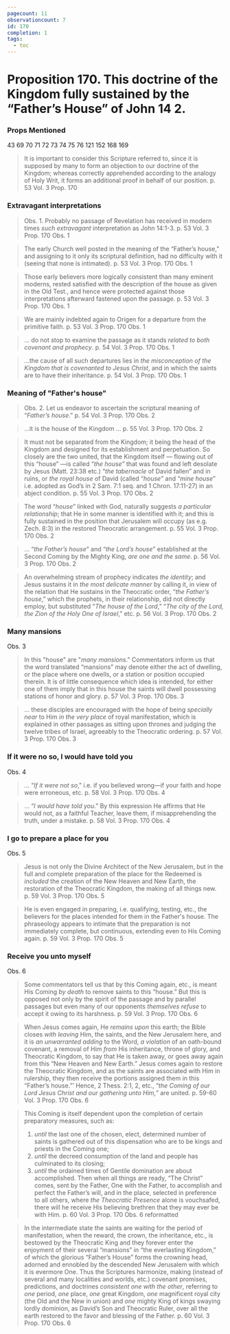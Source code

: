 ```yaml
---
pagecount: 11
observationcount: 7
id: 170
completion: 1
tags:
  - toc
---
```

# Proposition 170. This doctrine of the Kingdom fully sustained by the “Father’s House” of John 14 2.

### Props Mentioned
43 69 70 71 72 73 74 75 76 121 152 168 169

>It is important to consider this Scripture referred to, since it is supposed by many to form an objection to our doctrine of the Kingdom; whereas correctly apprehended according to the analogy of Holy Writ, it forms an additional proof in behalf of our position.
>p. 53 Vol. 3 Prop. 170
### Extravagant interpretations
>Obs. 1. Probably no passage of Revelation has received in modern times *such extravagant* interpretation as John 14:1-3.
>p. 53 Vol. 3 Prop. 170 Obs. 1

>The early Church well posted in the meaning of the “Father’s house,” and assigning to it only its scriptural definition, had no difficulty with it (seeing that none is intimated).
>p. 53 Vol. 3 Prop. 170 Obs. 1

>Those early believers more logically consistent than many eminent moderns, rested satisfied with the description of the house as given in the Old Test., and hence were protected against those interpretations afterward fastened upon the passage.
>p. 53 Vol. 3 Prop. 170 Obs. 1

>We are mainly indebted again to Origen for a departure from the primitive faith.
>p. 53 Vol. 3 Prop. 170 Obs. 1

>... do not stop to examine the passage as it stands *related to both covenant and prophecy*.
>p. 54 Vol. 3 Prop. 170 Obs. 1

>...the cause of all such departures lies in *the misconception of the Kingdom that is covenanted to Jesus Christ*, and in which the saints are to have their inheritance.
>p. 54 Vol. 3 Prop. 170 Obs. 1
### Meaning of "Father's house"
>Obs. 2. Let us endeavor to ascertain the scriptural meaning of “*Father’s house*.”
>p. 54 Vol. 3 Prop. 170 Obs. 2

>...it is the house of the Kingdom ...
>p. 55 Vol. 3 Prop. 170 Obs. 2

>It must not be separated from the Kingdom; it being the head of the Kingdom and designed for its establishment and perpetuation. So closely are the two united, that the Kingdom itself — flowing out of this “house” —is called “*the house*” that was found and left desolate by Jesus (Matt. 23:38 etc.) “*the tabernacle* of David fallen” and in ruins, or *the royal house* of David (called “*house*” and “*mine house*” i.e. adopted as God’s in 2 Sam. 7:1 seq. and 1 Chron. 17:11-27) in an abject condition.
>p. 55 Vol. 3 Prop. 170 Obs. 2

>The word “*house*” linked with God, naturally suggests *a particular relationship*; that He in some manner is identified with it; and this is fully sustained in the position that Jerusalem will occupy (as e.g. Zech. 8:3) in the restored Theocratic arrangement.
>p. 55 Vol. 3 Prop. 170 Obs. 2

>... “*the Father’s house*” and “*the Lord’s house*” established at the Second Coming by the Mighty King, *are one and the same*.
>p. 56 Vol. 3 Prop. 170 Obs. 2

>An overwhelming stream of prophecy indicates *the identity*; and Jesus sustains it in *the most delicate manner* by calling it, in view of the relation that He sustains in the Theocratic order, “*the Father’s house*,” which the prophets, in their relationship, did not directly employ, but substituted “*The house of the Lord*,” “*The city of the Lord, the Zion of the Holy One of Israel*,” etc.
>p. 56 Vol. 3 Prop. 170 Obs. 2
### Many mansions
Obs. 3
>In this "house" are "*many mansions*." Commentators inform us that the word translated “mansions” may denote either the act of dwelling, or the place where one dwells, or a station or position occupied therein. It is of little consequence which idea is intended, for either one of them imply that in this house the saints will dwell possessing stations of honor and glory.
>p. 57 Vol. 3 Prop. 170 Obs. 3

>... these disciples are encouraged with the hope of being *specially near* to Him *in the very place* of royal manifestation, which is explained in other passages as sitting upon thrones and judging the twelve tribes of Israel, agreeably to the Theocratic ordering.
>p. 57 Vol. 3 Prop. 170 Obs. 3
### If it were no so, I would have told you
Obs. 4
>... “*If it were not so*," i.e. if you believed wrong—if your faith and hope were erroneous, etc.
>p. 58 Vol. 3 Prop. 170 Obs. 4

>... “*I would have told you*.” By this expression He affirms that He would not, as a faithful Teacher, leave them, if misapprehending the truth, under a mistake.
>p. 58 Vol. 3 Prop. 170 Obs. 4
### I go to prepare a place for you
Obs. 5
>Jesus is not only the Divine Architect of the New Jerusalem, but in the full and complete preparation of the place for the Redeemed is *included* the creation of the New Heaven and New Earth, the restoration of the Theocratic Kingdom, the making of all things new.
>p. 59 Vol. 3 Prop. 170 Obs. 5

>He is even engaged in preparing, i.e. qualifying, testing, etc., the believers for the places intended for them in the Father's house. The phraseology appears to intimate that the preparation is not immediately complete, but continuous, extending even to His Coming again.
>p. 59 Vol. 3 Prop. 170 Obs. 5
### Receive you unto myself
Obs. 6
>Some commentators tell us that by this Coming again, etc., is meant His Coming *by death* to remove saints to this “house.” But this is opposed not only by the spirit of the passage and by parallel passages but even many of our opponents *themselves refuse* to accept it owing to its harshness.
>p. 59 Vol. 3 Prop. 170 Obs. 6

>When Jesus comes again, He *remains upon* this earth; the Bible closes *with leaving* Him, the saints, and the New Jerusalem here, and it is *an unwarranted adding* to the Word, *a violation* of an oath-bound covenant, a removal of Him *from* His inheritance, throne of glory, and Theocratic Kingdom, to say that He is taken away, or goes away again from this “New Heaven and New Earth.” Jesus comes again to restore the Theocratic Kingdom, and as the saints are associated with Him in rulership, they then receive the portions assigned them in this “Father’s house.”’ Hence, 2 Thess. 2:1, 2, etc., “*the Coming of our Lord Jesus Christ and our gathering unto Him,*” are united.
>p. 59-60 Vol. 3 Prop. 170 Obs. 6

>This Coming is itself dependent upon the completion of certain preparatory measures, such as: 
>1. *until* the last one of the chosen, elect, determined number of saints is gathered out of this dispensation who are to be kings and priests in the Coming one; 
>2. *until* the decreed consumption of the land and people has culminated to its closing; 
>3. *until* the ordained times of Gentile domination are about accomplished. 
>Then when all things are ready, “The Christ” comes, sent by the Father, One with the Father, to accomplish and perfect the Father’s will, and in the place, selected in preference to all others, where *the Theocratic Presence* alone is vouchsafed, there will he receive His believing brethren that they may ever be with Him.
>p. 60 Vol. 3 Prop. 170 Obs. 6 reformatted

>In the intermediate state the saints are waiting for the period of manifestation, when the reward, the crown, the inheritance, etc., is bestowed by the Theocratic King and they forever enter the enjoyment of their several “mansions” in “the everlasting Kingdom,” of which the glorious “Father’s House” forms the crowning head, adorned and ennobled by the descended New Jerusalem with which it is evermore One. Thus the Scriptures harmonize, making (instead of several and many localities and worlds, etc.) covenant promises, predictions, and doctrines *consistent one with the other*, referring to *one* period, *one* place, *one* great Kingdom, *one* magnificent royal city (the Old and the New in union) and *one* mighty King of kings swaying lordly dominion, as David’s Son and Theocratic Ruler, over all the earth restored to the favor and blessing of the Father.
>p. 60 Vol. 3 Prop. 170 Obs. 6

